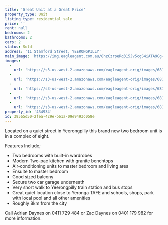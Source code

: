 ```yaml
---
title: 'Great Unit at a Great Price'
property_type: Unit
listing_type: residential_sale
price: ''
rent: null
bedrooms: 2
bathrooms: 2
cars: 2
status: Sold
address: '11 Stamford Street, YEERONGPILLY'
main_image: 'https://img.eagleagent.com.au/8hzCzrpeRq315Jv5cgS4iATA9Cg=/1280x854/smart/https://s3-us-west-2.amazonaws.com/eagleagent-orig/images/6819128/105287409-image-M.jpg'
images:
  -
    url: 'https://s3-us-west-2.amazonaws.com/eagleagent-orig/images/6819132/105287409-image-D.jpg'
  -
    url: 'https://s3-us-west-2.amazonaws.com/eagleagent-orig/images/6819131/105287409-image-C.jpg'
  -
    url: 'https://s3-us-west-2.amazonaws.com/eagleagent-orig/images/6819130/105287409-image-B.jpg'
  -
    url: 'https://s3-us-west-2.amazonaws.com/eagleagent-orig/images/6819129/105287409-image-A.jpg'
  -
    url: 'https://s3-us-west-2.amazonaws.com/eagleagent-orig/images/6819128/105287409-image-M.jpg'
property_id: '434934'
id: 395b5d50-2fea-429e-b61a-09e9493c058e
---
```

Located on a quiet street in Yeerongpilly this brand new two bedroom unit is in a complex of eight.

Features Include;
- Two bedrooms with built-in wardrobes
- Modern Two-pac kitchen with granite benchtops
- Air-conditioning units to master bedroom and living area
- Ensuite to master bedroom
- Good sized balcony
- Secure two car garage underneath
- Very short walk to Yeerongpilly train station and bus stops
- Great quiet location close to Yeronga TAFE and schools, shops, park with local pool and all other amenities
- Roughly 8km from the city

Call Adrian Daynes on 0411 729 484 or Zac Daynes on 0401 179 982 for more information.